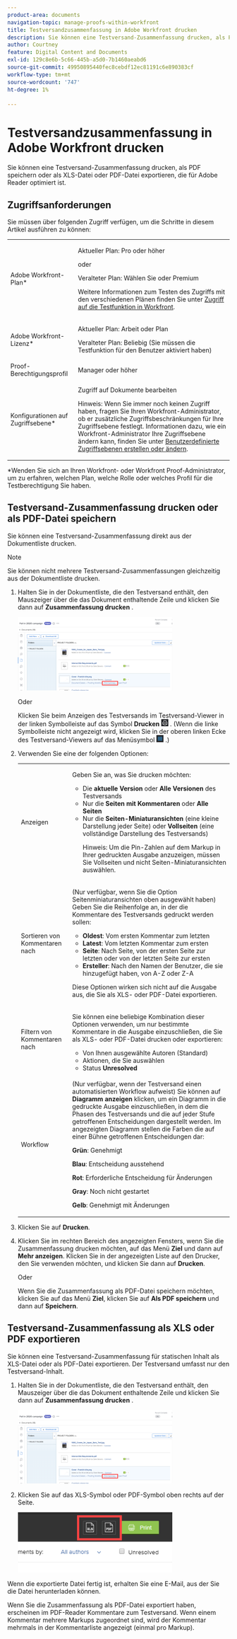 ```yaml
---
product-area: documents
navigation-topic: manage-proofs-within-workfront
title: Testversandzusammenfassung in Adobe Workfront drucken
description: Sie können eine Testversand-Zusammenfassung drucken, als PDF speichern oder als XLS-Datei oder PDF-Datei exportieren, die für Adobe Reader optimiert ist.
author: Courtney
feature: Digital Content and Documents
exl-id: 129c8e6b-5c66-445b-a5d0-7b1460aeabd6
source-git-commit: 49950895440fec8cebdf12ec81191c6e890383cf
workflow-type: tm+mt
source-wordcount: '747'
ht-degree: 1%

---
```


# Testversandzusammenfassung in Adobe Workfront drucken

Sie können eine Testversand-Zusammenfassung drucken, als PDF speichern oder als XLS-Datei oder PDF-Datei exportieren, die für Adobe Reader optimiert ist.

## Zugriffsanforderungen

Sie müssen über folgenden Zugriff verfügen, um die Schritte in diesem Artikel ausführen zu können:

<table style="table-layout:auto"> 
 <col> 
 <col> 
 <tbody> 
  <tr> 
   <td role="rowheader">Adobe Workfront-Plan*</td> 
   <td> <p>Aktueller Plan: Pro oder höher</p> <p>oder</p> <p>Veralteter Plan: Wählen Sie oder Premium</p> <p>Weitere Informationen zum Testen des Zugriffs mit den verschiedenen Plänen finden Sie unter <a href="/help/quicksilver/administration-and-setup/manage-workfront/configure-proofing/access-to-proofing-functionality.md" class="MCXref xref">Zugriff auf die Testfunktion in Workfront</a>.</p> </td> 
  </tr> 
  <tr> 
   <td role="rowheader">Adobe Workfront-Lizenz*</td> 
   <td> <p>Aktueller Plan: Arbeit oder Plan</p> <p>Veralteter Plan: Beliebig (Sie müssen die Testfunktion für den Benutzer aktiviert haben)</p> </td> 
  </tr> 
  <tr> 
   <td role="rowheader">Proof-Berechtigungsprofil </td> 
   <td>Manager oder höher</td> 
  </tr> 
  <tr> 
   <td role="rowheader">Konfigurationen auf Zugriffsebene*</td> 
   <td> <p>Zugriff auf Dokumente bearbeiten</p> <p>Hinweis: Wenn Sie immer noch keinen Zugriff haben, fragen Sie Ihren Workfront-Administrator, ob er zusätzliche Zugriffsbeschränkungen für Ihre Zugriffsebene festlegt. Informationen dazu, wie ein Workfront-Administrator Ihre Zugriffsebene ändern kann, finden Sie unter <a href="../../../administration-and-setup/add-users/configure-and-grant-access/create-modify-access-levels.md" class="MCXref xref">Benutzerdefinierte Zugriffsebenen erstellen oder ändern</a>.</p> </td> 
  </tr> 
 </tbody> 
</table>

&#42;Wenden Sie sich an Ihren Workfront- oder Workfront Proof-Administrator, um zu erfahren, welchen Plan, welche Rolle oder welches Profil für die Testberechtigung Sie haben.

## Testversand-Zusammenfassung drucken oder als PDF-Datei speichern

Sie können eine Testversand-Zusammenfassung direkt aus der Dokumentliste drucken.

>[!NOTE]
>
>Sie können nicht mehrere Testversand-Zusammenfassungen gleichzeitig aus der Dokumentliste drucken.

1. Halten Sie in der Dokumentliste, die den Testversand enthält, den Mauszeiger über die das Dokument enthaltende Zeile und klicken Sie dann auf **Zusammenfassung drucken** .

   ![proof_printsummary.png](assets/proof-printsummary-350x166.png)

   Oder

   Klicken Sie beim Anzeigen des Testversands im Testversand-Viewer in der linken Symbolleiste auf das Symbol **Drucken** ![](assets/print-icon-in-pv.png) . (Wenn die linke Symbolleiste nicht angezeigt wird, klicken Sie in der oberen linken Ecke des Testversand-Viewers auf das Menüsymbol ![](assets/menu-icon-in-pv.png) .)

1. Verwenden Sie eine der folgenden Optionen:

   <table style="table-layout:auto"> 
    <col> 
    <col> 
    <tbody> 
     <tr> 
      <td role="rowheader">Anzeigen</td> 
      <td> <p>Geben Sie an, was Sie drucken möchten:</p> 
       <ul> 
        <li>Die <strong>aktuelle Version</strong> oder <strong>Alle Versionen</strong> des Testversands</li> 
        <li>Nur die <strong>Seiten mit Kommentaren</strong> oder <strong>Alle Seiten</strong></li> 
        <li>Nur die <strong>Seiten-Miniaturansichten</strong> (eine kleine Darstellung jeder Seite) oder <strong>Vollseiten</strong> (eine vollständige Darstellung des Testversands)<br></li> 
        <p>Hinweis: Um die Pin-Zahlen auf dem Markup in Ihrer gedruckten Ausgabe anzuzeigen, müssen Sie Vollseiten und nicht Seiten-Miniaturansichten auswählen. </p> 
       </ul> </td> 
     </tr> 
     <tr> 
      <td role="rowheader">Sortieren von Kommentaren nach</td> 
      <td> <p>(Nur verfügbar, wenn Sie die Option Seitenminiaturansichten oben ausgewählt haben) Geben Sie die Reihenfolge an, in der die Kommentare des Testversands gedruckt werden sollen:</p> 
       <ul> 
        <li><strong>Oldest</strong>: Vom ersten Kommentar zum letzten</li> 
        <li><strong>Latest</strong>: Vom letzten Kommentar zum ersten</li> 
        <li><strong>Seite</strong>: Nach Seite, von der ersten Seite zur letzten oder von der letzten Seite zur ersten</li> 
        <li><strong>Ersteller</strong>: Nach den Namen der Benutzer, die sie hinzugefügt haben, von A-Z oder Z-A</li> 
       </ul> <p>Diese Optionen wirken sich nicht auf die Ausgabe aus, die Sie als XLS- oder PDF-Datei exportieren.</p> </td> 
     </tr> 
     <tr> 
      <td role="rowheader">Filtern von Kommentaren nach</td> 
      <td> <p>Sie können eine beliebige Kombination dieser Optionen verwenden, um nur bestimmte Kommentare in die Ausgabe einzuschließen, die Sie als XLS- oder PDF-Datei drucken oder exportieren:</p> 
       <ul> 
        <li>Von Ihnen ausgewählte Autoren (Standard)</li> 
        <li>Aktionen, die Sie auswählen</li> 
        <li>Status <strong>Unresolved</strong></li> 
       </ul> </td> 
     </tr> 
     <tr> 
      <td role="rowheader">Workflow</td> 
      <td> <p>(Nur verfügbar, wenn der Testversand einen automatisierten Workflow aufweist) Sie können auf <strong>Diagramm anzeigen</strong> klicken, um ein Diagramm in die gedruckte Ausgabe einzuschließen, in dem die Phasen des Testversands und die auf jeder Stufe getroffenen Entscheidungen dargestellt werden. Im angezeigten Diagramm stellen die Farben die auf einer Bühne getroffenen Entscheidungen dar:</p> <p><strong>Grün</strong>: Genehmigt</p> <p><strong>Blau</strong>: Entscheidung ausstehend</p> <p><strong>Rot</strong>: Erforderliche Entscheidung für Änderungen</p> <p><strong>Gray</strong>: Noch nicht gestartet</p> <p><strong>Gelb</strong>: Genehmigt mit Änderungen</p> </td> 
     </tr> 
    </tbody> 
   </table>

1. Klicken Sie auf **Drucken**.
1. Klicken Sie im rechten Bereich des angezeigten Fensters, wenn Sie die Zusammenfassung drucken möchten, auf das Menü **Ziel** und dann auf **Mehr anzeigen**. Klicken Sie in der angezeigten Liste auf den Drucker, den Sie verwenden möchten, und klicken Sie dann auf **Drucken**.

   Oder

   Wenn Sie die Zusammenfassung als PDF-Datei speichern möchten, klicken Sie auf das Menü **Ziel**, klicken Sie auf **Als PDF speichern** und dann auf **Speichern**.

## Testversand-Zusammenfassung als XLS oder PDF exportieren

Sie können eine Testversand-Zusammenfassung für statischen Inhalt als XLS-Datei oder als PDF-Datei exportieren. Der Testversand umfasst nur den Testversand-Inhalt.

1. Halten Sie in der Dokumentliste, die den Testversand enthält, den Mauszeiger über die das Dokument enthaltende Zeile und klicken Sie dann auf **Zusammenfassung drucken** .

   ![proof_printsummary.png](assets/proof-printsummary-350x166.png)

1. Klicken Sie auf das XLS-Symbol oder PDF-Symbol oben rechts auf der Seite.

   ![](assets/xls-pdf-icons-350x136.png)

Wenn die exportierte Datei fertig ist, erhalten Sie eine E-Mail, aus der Sie die Datei herunterladen können.

Wenn Sie die Zusammenfassung als PDF-Datei exportiert haben, erscheinen im PDF-Reader Kommentare zum Testversand. Wenn einem Kommentar mehrere Markups zugeordnet sind, wird der Kommentar mehrmals in der Kommentarliste angezeigt (einmal pro Markup).
